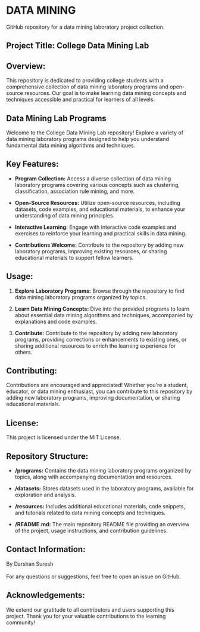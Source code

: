 # DATA MINING 
 
GitHub repository for a data mining laboratory project collection.

## Project Title: College Data Mining Lab

## Overview: 
This repository is dedicated to providing college students with a comprehensive collection of data mining laboratory programs and open-source resources. Our goal is to make learning data mining concepts and techniques accessible and practical for learners of all levels.

## Data Mining Lab Programs

Welcome to the College Data Mining Lab repository! Explore a variety of data mining laboratory programs designed to help you understand fundamental data mining algorithms and techniques.

## Key Features:

- **Program Collection:** Access a diverse collection of data mining laboratory programs covering various concepts such as clustering, classification, association rule mining, and more.

- **Open-Source Resources:** Utilize open-source resources, including datasets, code examples, and educational materials, to enhance your understanding of data mining principles.

- **Interactive Learning:** Engage with interactive code examples and exercises to reinforce your learning and practical skills in data mining.

- **Contributions Welcome:** Contribute to the repository by adding new laboratory programs, improving existing resources, or sharing educational materials to support fellow learners.

## Usage:

1. **Explore Laboratory Programs:** Browse through the repository to find data mining laboratory programs organized by topics.

2. **Learn Data Mining Concepts:** Dive into the provided programs to learn about essential data mining algorithms and techniques, accompanied by explanations and code examples.

3. **Contribute:** Contribute to the repository by adding new laboratory programs, providing corrections or enhancements to existing ones, or sharing additional resources to enrich the learning experience for others.

## Contributing:

Contributions are encouraged and appreciated! Whether you're a student, educator, or data mining enthusiast, you can contribute to this repository by adding new laboratory programs, improving documentation, or sharing educational materials.

## License:

This project is licensed under the MIT License.

## Repository Structure:

- **/programs:** Contains the data mining laboratory programs organized by topics, along with accompanying documentation and resources.

- **/datasets:** Stores datasets used in the laboratory programs, available for exploration and analysis.

- **/resources:** Includes additional educational materials, code snippets, and tutorials related to data mining concepts and techniques.

- **/README.md:** The main repository README file providing an overview of the project, usage instructions, and contribution guidelines.

## Contact Information:

By Darshan Suresh <br></br>
For any questions or suggestions, feel free to open an issue on GitHub.

## Acknowledgements:

We extend our gratitude to all contributors and users supporting this project. Thank you for your valuable contributions to the learning community!
